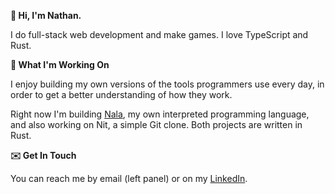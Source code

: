 
**👋 Hi, I'm Nathan.**

I do full-stack web development and make games. I love TypeScript and Rust.

**🔨 What I'm Working On**

I enjoy building my own versions of the tools programmers use every day, in order to get a better understanding of how they work. 

Right now I'm building [Nala](https://github.com/ntwiles/nala), my own interpreted programming language, and also working on Nit, a simple Git clone. Both projects are written in Rust.

**✉️ Get In Touch**

You can reach me by email (left panel) or on my [LinkedIn](https://www.linkedin.com/in/nathan-wiles/).

